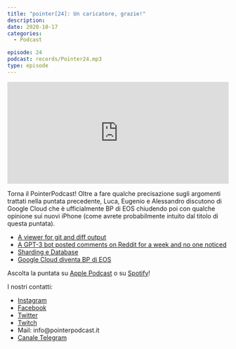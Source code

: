 ```yaml
---
title: "pointer[24]: Un caricatore, grazie!"
description:
date: 2020-10-17
categories:
  - Podcast

episode: 24
podcast: records/Pointer24.mp3
type: episode
---
```


<!-- wp:html -->
<iframe src="https://open.spotify.com/embed-podcast/episode/6aTM5XVStyEF9ceWHRIxmx" allowtransparency="true" allow="encrypted-media" width="100%" height="232" frameborder="0"></iframe>
<!-- /wp:html -->

<!-- wp:paragraph -->
<p>Torna il PointerPodcast! Oltre a fare qualche precisazione sugli argomenti trattati nella puntata precedente, Luca, Eugenio e Alessandro discutono di Google Cloud che è ufficialmente BP di EOS chiudendo poi con qualche opinione sui nuovi iPhone (come avrete probabilmente intuito dal titolo di questa puntata).</p>
<!-- /wp:paragraph -->

<!-- wp:list -->
<ul><li><a href="https://github.com/dandavison/delta">A viewer for git and diff output</a></li><li><a href="https://www.technologyreview.com/2020/10/08/1009845/a-gpt-3-bot-posted-comments-on-reddit-for-a-week-and-no-one-noticed/">A GPT-3 bot posted comments on Reddit for a week and no one noticed</a></li><li><a href="https://www.digitalocean.com/community/tutorials/understanding-database-sharding">Sharding e Database</a></li><li><a href="https://cryptonomist.ch/2020/10/07/google-cloud-diventa-bp-eos/">Google Cloud diventa BP di EOS</a></li></ul>
<!-- /wp:list -->

<!-- wp:paragraph -->
<p>Ascolta la puntata su <a href="https://podcasts.apple.com/it/podcast/pointerpodcast/id1465505870">Apple Podcast</a> o su <a href="https://open.spotify.com/show/3XmDzcZv4rCIx1VpWrbrkh">Spotify</a>!</p>
<!-- /wp:paragraph -->

<!-- wp:paragraph -->
<p>I nostri contatti:</p>
<!-- /wp:paragraph -->

<!-- wp:list -->
<ul><li><a href="https://www.instagram.com/pointerpodcast/">Instagram</a></li><li><a href="https://www.facebook.com/pointerPodcast/">Facebook</a></li><li><a href="https://twitter.com/PointerPodcast">Twitter</a></li><li><a href="https://www.twitch.tv/pointerpodcast">Twitch</a></li><li>Mail: info@pointerpodcast.it</li><li><a href="https://t.me/PointerPodcast">Canale Telegram</a></li></ul>
<!-- /wp:list -->
